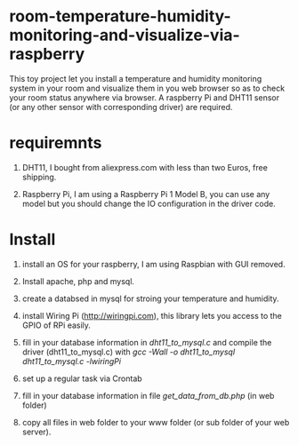 # room-temperature-humidity-monitoring-and-visualize-via-raspberry

This toy project let you install a temperature and humidity monitoring system in your room and visualize them in you web browser so as to check your room status anywhere via browser. A raspberry Pi and DHT11 sensor (or any other sensor with corresponding driver) are required.

# requiremnts
1. DHT11, I bought from aliexpress.com with less than two Euros, free shipping.

2. Raspberry Pi, I am using a Raspberry Pi 1 Model B, you can use any model but you should change the IO configuration in the driver code.

# Install
1. install an OS for your raspberry, I am using Raspbian with GUI removed.

2. Install apache, php and mysql.

3. create a databsed in mysql for stroing your temperature and humidity.

4. install Wiring Pi (http://wiringpi.com), this library lets you access to the GPIO of RPi easily.

5. fill in your database information in *dht11_to_mysql.c* and compile the driver (dht11_to_mysql.c) with *gcc -Wall -o dht11_to_mysql dht11_to_mysql.c -lwiringPi*

6. set up a regular task via Crontab

7. fill in your database information in file *get_data_from_db.php* (in web folder)

8. copy all files in web folder to your www folder (or sub folder of your web server).

